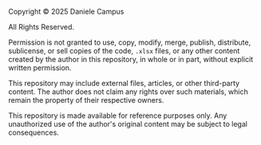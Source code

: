 Copyright © 2025 Daniele Campus  

All Rights Reserved.  

Permission is not granted to use, copy, modify, merge, publish, distribute, sublicense, or sell copies of the code, `.xlsx` files, or any other content created by the author in this repository, in whole or in part, without explicit written permission.  

This repository may include external files, articles, or other third-party content. The author does not claim any rights over such materials, which remain the property of their respective owners.  

This repository is made available for reference purposes only. Any unauthorized use of the author's original content may be subject to legal consequences. 
